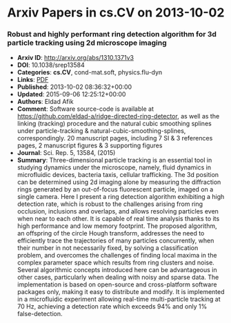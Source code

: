 # Arxiv Papers in cs.CV on 2013-10-02
### Robust and highly performant ring detection algorithm for 3d particle tracking using 2d microscope imaging
- **Arxiv ID**: http://arxiv.org/abs/1310.1371v3
- **DOI**: 10.1038/srep13584
- **Categories**: **cs.CV**, cond-mat.soft, physics.flu-dyn
- **Links**: [PDF](http://arxiv.org/pdf/1310.1371v3)
- **Published**: 2013-10-02 08:36:32+00:00
- **Updated**: 2015-09-06 12:25:12+00:00
- **Authors**: Eldad Afik
- **Comment**: Software source-code is available at
  https://github.com/eldad-a/ridge-directed-ring-detector, as well as the
  linking (tracking) procedure and the natural cubic smoothing splines under
  particle-tracking & natural-cubic-smoothing-splines, correspondingly. 20
  manuscript pages, including 7 SI & 3 references pages, 2 manuscript figures &
  3 supporting figures
- **Journal**: Sci. Rep. 5, 13584, (2015)
- **Summary**: Three-dimensional particle tracking is an essential tool in studying dynamics under the microscope, namely, fluid dynamics in microfluidic devices, bacteria taxis, cellular trafficking. The 3d position can be determined using 2d imaging alone by measuring the diffraction rings generated by an out-of-focus fluorescent particle, imaged on a single camera. Here I present a ring detection algorithm exhibiting a high detection rate, which is robust to the challenges arising from ring occlusion, inclusions and overlaps, and allows resolving particles even when near to each other. It is capable of real time analysis thanks to its high performance and low memory footprint. The proposed algorithm, an offspring of the circle Hough transform, addresses the need to efficiently trace the trajectories of many particles concurrently, when their number in not necessarily fixed, by solving a classification problem, and overcomes the challenges of finding local maxima in the complex parameter space which results from ring clusters and noise. Several algorithmic concepts introduced here can be advantageous in other cases, particularly when dealing with noisy and sparse data. The implementation is based on open-source and cross-platform software packages only, making it easy to distribute and modify. It is implemented in a microfluidic experiment allowing real-time multi-particle tracking at 70 Hz, achieving a detection rate which exceeds 94% and only 1% false-detection.



